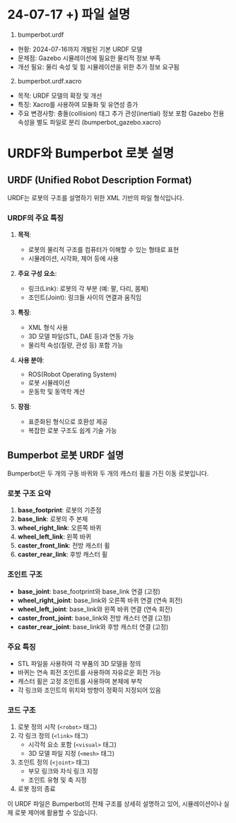 # 24-07-17 +) 파일 설명
1. bumperbot.urdf
- 현황: 2024-07-16까지 개발된 기본 URDF 모델
- 문제점: Gazebo 시뮬레이션에 필요한 물리적 정보 부족
- 개선 필요: 물리 속성 및 힘 시뮬레이션을 위한 추가 정보 요구됨

2. bumperbot.urdf.xacro

- 목적: URDF 모델의 확장 및 개선
- 특징: Xacro를 사용하여 모듈화 및 유연성 증가
- 주요 변경사항:
충돌(collision) 태그 추가
관성(inertial) 정보 포함
Gazebo 전용 속성을 별도 파일로 분리 (bumperbot_gazebo.xacro)

# URDF와 Bumperbot 로봇 설명

## URDF (Unified Robot Description Format)

URDF는 로봇의 구조를 설명하기 위한 XML 기반의 파일 형식입니다.

### URDF의 주요 특징

1. **목적**: 
   - 로봇의 물리적 구조를 컴퓨터가 이해할 수 있는 형태로 표현
   - 시뮬레이션, 시각화, 제어 등에 사용

2. **주요 구성 요소**:
   - 링크(Link): 로봇의 각 부분 (예: 팔, 다리, 몸체)
   - 조인트(Joint): 링크들 사이의 연결과 움직임

3. **특징**:
   - XML 형식 사용
   - 3D 모델 파일(STL, DAE 등)과 연동 가능
   - 물리적 속성(질량, 관성 등) 포함 가능

4. **사용 분야**:
   - ROS(Robot Operating System)
   - 로봇 시뮬레이션
   - 운동학 및 동역학 계산

5. **장점**:
   - 표준화된 형식으로 호환성 제공
   - 복잡한 로봇 구조도 쉽게 기술 가능

## Bumperbot 로봇 URDF 설명

Bumperbot은 두 개의 구동 바퀴와 두 개의 캐스터 휠을 가진 이동 로봇입니다.

### 로봇 구조 요약

1. **base_footprint**: 로봇의 기준점
2. **base_link**: 로봇의 주 본체
3. **wheel_right_link**: 오른쪽 바퀴
4. **wheel_left_link**: 왼쪽 바퀴
5. **caster_front_link**: 전방 캐스터 휠
6. **caster_rear_link**: 후방 캐스터 휠

### 조인트 구조

- **base_joint**: base_footprint와 base_link 연결 (고정)
- **wheel_right_joint**: base_link와 오른쪽 바퀴 연결 (연속 회전)
- **wheel_left_joint**: base_link와 왼쪽 바퀴 연결 (연속 회전)
- **caster_front_joint**: base_link와 전방 캐스터 연결 (고정)
- **caster_rear_joint**: base_link와 후방 캐스터 연결 (고정)

### 주요 특징

- STL 파일을 사용하여 각 부품의 3D 모델을 정의
- 바퀴는 연속 회전 조인트를 사용하여 자유로운 회전 가능
- 캐스터 휠은 고정 조인트를 사용하여 본체에 부착
- 각 링크와 조인트의 위치와 방향이 정확히 지정되어 있음

### 코드 구조

1. 로봇 정의 시작 (`<robot>` 태그)
2. 각 링크 정의 (`<link>` 태그)
   - 시각적 요소 포함 (`<visual>` 태그)
   - 3D 모델 파일 지정 (`<mesh>` 태그)
3. 조인트 정의 (`<joint>` 태그)
   - 부모 링크와 자식 링크 지정
   - 조인트 유형 및 축 지정
4. 로봇 정의 종료

이 URDF 파일은 Bumperbot의 전체 구조를 상세히 설명하고 있어, 시뮬레이션이나 실제 로봇 제어에 활용할 수 있습니다.
